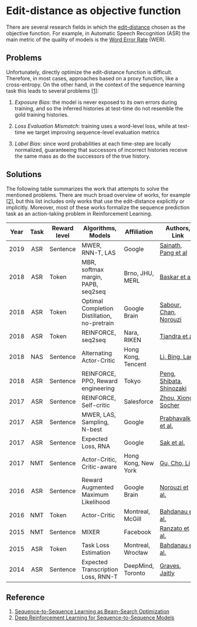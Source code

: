 # Edit-distance as objective function

There are several research fields in which the [edit-distance](https://en.wikipedia.org/wiki/Edit_distance) chosen as the objective function. For example, in Automatic Speech Recognition (ASR) the main metric of the quality of models is the [Word Error Rate](https://en.wikipedia.org/wiki/Word_error_rate) (WER).

## Problems

Unfortunately, directly optimize the edit-distance function is difficult. Therefore, in most cases, approaches based on a proxy function, like a cross-entropy. On the other hand, in the context of the sequence learning task this leads to several problems [[1]](https://arxiv.org/pdf/1606.02960.pdf):

1. _Exposure Bias_: the model is never exposed to its own errors during training, and so the inferred histories at test-time do not resemble the gold training histories.

2. _Loss Evaluation Mismatch_: training uses a word-level loss, while at test-time we target improving sequence-level evaluation metrics

3. _Label Bias_: since word probabilities at each time-step are locally normalized, guaranteeing that successors of incorrect histories receive the same mass as do the successors of the true history.

## Solutions

The following table summarizes the work that attempts to solve the mentioned problems. There are much broad overview of works, for example 
[[2]](https://arxiv.org/pdf/1805.09461.pdf), but this list includes only works that use the edit-distance explicitly or implicitly. Moreover, most of these works formalize the sequence prediction task as an action-taking problem in Reinforcement Learning.

| Year | Task | Reward level | Algorithms, Models | Affiliation | Authors, Link |
|:----:|:---:|----------|------------|------|------|
| 2019 | ASR | Sentence | MWER, RNN-T, LAS | Google | [Sainath, Pang et al](https://arxiv.org/abs/1908.10992)
| 2018 | ASR | Token    | MBR, softmax margin, PAPB, seq2seq | Brno, JHU, MERL | [Baskar et al.](https://arxiv.org/abs/1811.02770)|
| 2018 | ASR | Token    | Optimal Completion Distillation, no-pretrain | Google Brain | [Sabour, Chan, Norouzi](https://arxiv.org/abs/1810.01398)|
| 2018 | ASR | Token    | REINFORCE, seq2seq | Nara, RIKEN | [Tjandra et al.](https://ahcweb01.naist.jp/papers/journal/2019/201906_IEEE_andros-tj_1/201906_IEEE_andros-tj_1.paper.pdf)|
| 2018 | NAS | Sentence | Alternating Actor-Critic | Hong Kong, Tencent | [Li, Bing, Lam](https://arxiv.org/abs/1803.11070)|
| 2018 | ASR | Sentence | REINFORCE, PPO, Reward engineering | Tokyo |[Peng, Shibata, Shinozaki](http://www.apsipa.org/proceedings/2018/pdfs/0001934.pdf)|
| 2017 | ASR | Sentence | REINFORCE, Self-critic | Salesforce | [Zhou, Xiong, Socher](https://arxiv.org/abs/1712.07101)|
| 2017 | ASR | Sentence | MWER, LAS, Sampling, N-best | Google |[Prabhavalkar et al.](https://arxiv.org/abs/1712.01818)|
| 2017 | ASR | Sentence | Expected Loss, RNA| Google | [Sak et al.](https://pdfs.semanticscholar.org/7703/a2c5468ecbee5b62c048339a03358ed5fe19.pdf)|
| 2017 | NMT | Sentence | Actor-Critic, Critic-aware | Hong Kong, New York | [Gu, Cho, Li](https://arxiv.org/abs/1702.02429)|
| 2016 | ASR | Sentence | Reward Augmented Maximum Likelihood | Google Brain | [Norouzi et al.](https://arxiv.org/abs/1609.00150)|
| 2016 | NMT | Token    | Actor-Critic | Montreal, McGill | [Bahdanau et al.](https://arxiv.org/abs/1607.07086)|
| 2015 | NMT | Sentence | MIXER | Facebook | [Ranzato et al.](https://arxiv.org/abs/1511.06732)|
| 2015 | ASR | Token    | Task Loss Estimation | Montreal, Wrocław | [Bahdanau et al.](https://arxiv.org/abs/1511.06456)|
| 2014 | ASR | Sentence | Expected Transcription Loss, RNN-T | DeepMind, Toronto | [Graves, Jaitly](http://proceedings.mlr.press/v32/graves14.pdf)|


## Reference

1. [Sequence-to-Sequence Learning as Beam-Search Optimization](https://arxiv.org/abs/1606.02960)
2. [Deep Reinforcement Learning for Sequence-to-Sequence Models](https://arxiv.org/abs/1805.09461)

